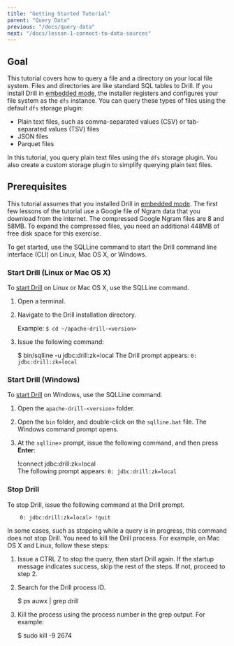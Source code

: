 ```yaml
---
title: "Getting Started Tutorial"
parent: "Query Data"
previous: "/docs/query-data"
next: "/docs/lesson-1-connect-to-data-sources"
---
```

## Goal

This tutorial covers how to query a file and a directory on your local file
system. Files and directories are like standard SQL tables to Drill. If you
install Drill in [embedded
mode](/docs/installing-drill-in-embedded-mode), the
installer registers and configures your file system as the `dfs` instance.
You can query these types of files using the default `dfs` storage plugin:

  * Plain text files, such as comma-separated values (CSV) or tab-separated values (TSV) files
  * JSON files
  * Parquet files

In this tutorial, you query plain text files using the `dfs` storage plugin. You also create a custom storage
plugin to simplify querying plain text files.

## Prerequisites

This tutorial assumes that you installed Drill in [embedded
mode](/docs/installing-drill-in-embedded-mode). The first few lessons of the tutorial
use a Google file of Ngram data that you download from the internet. The
compressed Google Ngram files are 8 and 58MB. To expand the compressed files,
you need an additional 448MB of free disk space for this exercise.

To get started, use the SQLLine command to start the Drill command line
interface (CLI) on Linux, Mac OS X, or Windows.

### Start Drill (Linux or Mac OS X)

To [start Drill](/docs/starting-stopping-drill) on Linux
or Mac OS X, use the SQLLine command.

  1. Open a terminal.
  2. Navigate to the Drill installation directory.
  
     Example: `$ cd ~/apache-drill-<version>`
  3. Issue the following command:
  
        $ bin/sqlline -u jdbc:drill:zk=local
     The Drill prompt appears: `0: jdbc:drill:zk=local`

### Start Drill (Windows)

To [start Drill](/docs/starting-stopping-drill) on
Windows, use the SQLLine command.

  1. Open the `apache-drill-<version>` folder.
  2. Open the `bin` folder, and double-click on the `sqlline.bat` file. The Windows command prompt opens.
  3. At the `sqlline>` prompt, issue the following command, and then press **Enter**:
  
        !connect jdbc:drill:zk=local  
     The following prompt appears: `0: jdbc:drill:zk=local`

### Stop Drill

To stop Drill, issue the following command at the Drill prompt.

        0: jdbc:drill:zk=local> !quit

In some cases, such as stopping while a query is in progress, this command does not stop Drill. You need to kill the Drill process. For example, on Mac OS X and Linux, follow
these steps:

  1. Issue a CTRL Z to stop the query, then start Drill again. If the startup message indicates success, skip the rest of the steps. If not, proceed to step 2.
  2. Search for the Drill process ID.
  
        $ ps auwx | grep drill
  3. Kill the process using the process number in the grep output. For example:

        $ sudo kill -9 2674


